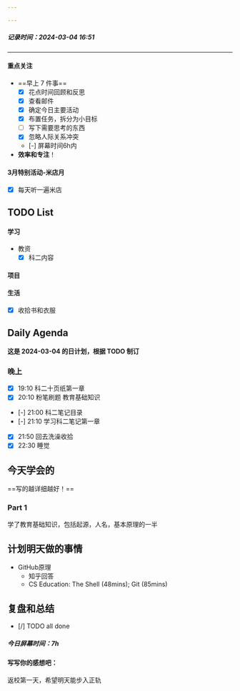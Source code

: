 ```yaml
---

---
```

##### 记录时间：2024-03-04 16:51

---
#### 重点关注
-  ==早上 7 件事==
    - [x] 花点时间回顾和反思
    - [x] 查看邮件
    - [x] 确定今日主要活动
    - [x] 布置任务，拆分为小目标
    - [ ] 写下需要思考的东西
    - [x] 忽略人际关系冲突
    - [-] 屏幕时间6h内
- **效率和专注**！
#### 3月特别活动-米店月
- [x] 每天听一遍米店 

## TODO List

#### 学习
- 教资
	- [x] 科二内容
#### 项目

#### 生活
- [x] 收拾书和衣服

## Daily Agenda
**这是 2024-03-04 的日计划，根据 TODO 制订**

### 晚上
- [x] 19:10 科二十页纸第一章
- [x] 20:10 粉笔刷题 教育基础知识 
- [-] 21:00 科二笔记目录
- [-] 21:10 学习科二笔记第一章
- [x] 21:50 回去洗澡收拾
- [x] 22:30 睡觉

## 今天学会的
==写的越详细越好！==
### Part 1
学了教育基础知识，包括起源，人名，基本原理的一半

## 计划明天做的事情

- GitHub原理
	- 知乎回答
	-  CS Education: The Shell (48mins); Git (85mins) 

## 复盘和总结
- [/] TODO all done
##### 今日屏幕时间：7h
#### 写写你的感想吧：
返校第一天，希望明天能步入正轨